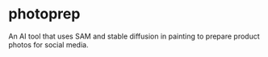# photoprep
An AI tool that uses SAM and stable diffusion in painting to prepare product photos for social media. 
